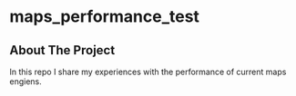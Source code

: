 # maps_performance_test
## About The Project

In this repo I share my experiences with the performance of current maps engiens.
